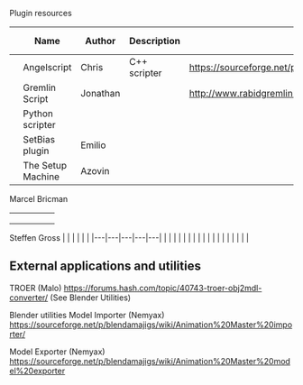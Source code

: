 Plugin resources

|   | Name | Author | Description | Link | Note | Status 🚦 |
|---|---|---|---|---|---|---|
| |Angelscript| Chris| C++ scripter | https://sourceforge.net/p/angelscript/code/HEAD/tree/ ||🔴|
| |Gremlin Script | Jonathan | | http://www.rabidgremlin.com/software/gremlinscript/index.html ||🔴|
| |Python scripter |||||🔴|
| |SetBias plugin |Emilio||||🟡|
| |The Setup Machine |Azovin||||🟡|

Marcel Bricman

|   |   |   |   |   |
|---|---|---|---|---|
|   |   |   |   |   |
|   |   |   |   |   |
|   |   |   |   |   |

Steffen Gross
|   |   |   |   |   |
|---|---|---|---|---|
|   |   |   |   |   |
|   |   |   |   |   |
|   |   |   |   |   |


External applications and utilities
----------

TROER (Malo)
https://forums.hash.com/topic/40743-troer-obj2mdl-converter/  (See Blender Utilities)


Blender utilities
Model Importer (Nemyax)  https://sourceforge.net/p/blendamajigs/wiki/Animation%20Master%20importer/

Model Exporter (Nemyax)  https://sourceforge.net/p/blendamajigs/wiki/Animation%20Master%20model%20exporter


